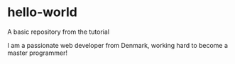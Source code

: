 # hello-world
A basic repository from the tutorial

I am a passionate web developer from Denmark, working hard to become a master programmer!
